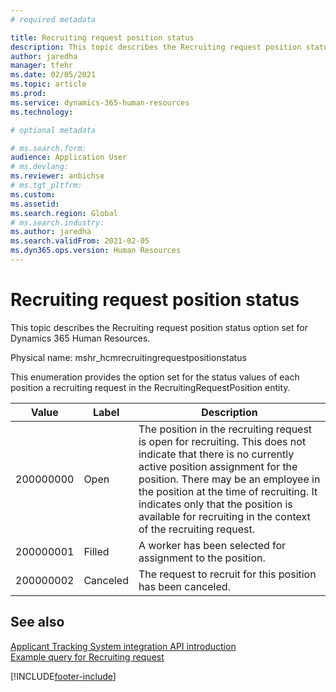 ```yaml
---
# required metadata

title: Recruiting request position status
description: This topic describes the Recruiting request position status option set for Dynamics 365 Human Resources.
author: jaredha
manager: tfehr
ms.date: 02/05/2021
ms.topic: article
ms.prod: 
ms.service: dynamics-365-human-resources
ms.technology: 

# optional metadata

# ms.search.form: 
audience: Application User
# ms.devlang: 
ms.reviewer: anbichse
# ms.tgt_pltfrm: 
ms.custom: 
ms.assetid: 
ms.search.region: Global
# ms.search.industry: 
ms.author: jaredha
ms.search.validFrom: 2021-02-05
ms.dyn365.ops.version: Human Resources
---
```


# Recruiting request position status

This topic describes the Recruiting request position status option set for Dynamics 365 Human Resources.

Physical name: mshr_hcmrecruitingrequestpositionstatus

This enumeration provides the option set for the status values of each position a recruiting request in the RecruitingRequestPosition entity.

| Value | Label | Description |
| --- | --- | --- |
| 200000000 | Open | The position in the recruiting request is open for recruiting. This does not indicate that there is no currently active position assignment for the position. There may be an employee in the position at the time of recruiting. It indicates only that the position is available for recruiting in the context of the recruiting request. |
| 200000001 | Filled | A worker has been selected for assignment to the position. |
| 200000002 | Canceled | The request to recruit for this position has been canceled. |

## See also

[Applicant Tracking System integration API introduction](hr-admin-integration-ats-api-introduction.md)<br>
[Example query for Recruiting request](hr-admin-integration-ats-api-recruiting-request-example-query.md)


[!INCLUDE[footer-include](../includes/footer-banner.md)]